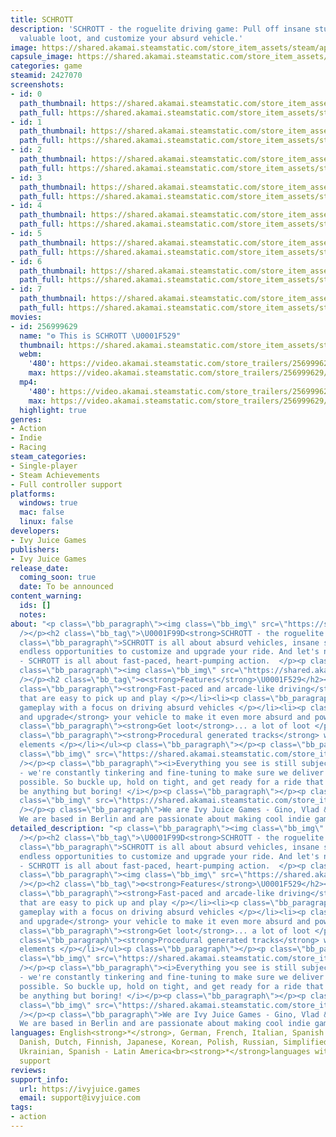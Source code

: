 ```yaml
---
title: SCHROTT
description: 'SCHROTT - the roguelite driving game: Pull off insane stunts, collect
  valuable loot, and customize your absurd vehicle.'
image: https://shared.akamai.steamstatic.com/store_item_assets/steam/apps/2427070/header.jpg?t=1728985783
capsule_image: https://shared.akamai.steamstatic.com/store_item_assets/steam/apps/2427070/capsule_231x87.jpg?t=1728985783
categories: game
steamid: 2427070
screenshots:
- id: 0
  path_thumbnail: https://shared.akamai.steamstatic.com/store_item_assets/steam/apps/2427070/ss_91a9e90906660e419f6eadf1b5b89d881499e164.600x338.jpg?t=1728985783
  path_full: https://shared.akamai.steamstatic.com/store_item_assets/steam/apps/2427070/ss_91a9e90906660e419f6eadf1b5b89d881499e164.1920x1080.jpg?t=1728985783
- id: 1
  path_thumbnail: https://shared.akamai.steamstatic.com/store_item_assets/steam/apps/2427070/ss_16f37ee40a7a083ad7546b515ea197f955a7b15e.600x338.jpg?t=1728985783
  path_full: https://shared.akamai.steamstatic.com/store_item_assets/steam/apps/2427070/ss_16f37ee40a7a083ad7546b515ea197f955a7b15e.1920x1080.jpg?t=1728985783
- id: 2
  path_thumbnail: https://shared.akamai.steamstatic.com/store_item_assets/steam/apps/2427070/ss_f5d0814776dde781145a5a8f0aa440689bf8de41.600x338.jpg?t=1728985783
  path_full: https://shared.akamai.steamstatic.com/store_item_assets/steam/apps/2427070/ss_f5d0814776dde781145a5a8f0aa440689bf8de41.1920x1080.jpg?t=1728985783
- id: 3
  path_thumbnail: https://shared.akamai.steamstatic.com/store_item_assets/steam/apps/2427070/ss_cfc457ff1e4f541fb54dcdc659a7cd0ccbc1bf67.600x338.jpg?t=1728985783
  path_full: https://shared.akamai.steamstatic.com/store_item_assets/steam/apps/2427070/ss_cfc457ff1e4f541fb54dcdc659a7cd0ccbc1bf67.1920x1080.jpg?t=1728985783
- id: 4
  path_thumbnail: https://shared.akamai.steamstatic.com/store_item_assets/steam/apps/2427070/ss_37b82d4730a964d4576813fa52e24fa98d3cad5a.600x338.jpg?t=1728985783
  path_full: https://shared.akamai.steamstatic.com/store_item_assets/steam/apps/2427070/ss_37b82d4730a964d4576813fa52e24fa98d3cad5a.1920x1080.jpg?t=1728985783
- id: 5
  path_thumbnail: https://shared.akamai.steamstatic.com/store_item_assets/steam/apps/2427070/ss_39fbd2eaebdd2a9d29b54bad05027bf32cfee235.600x338.jpg?t=1728985783
  path_full: https://shared.akamai.steamstatic.com/store_item_assets/steam/apps/2427070/ss_39fbd2eaebdd2a9d29b54bad05027bf32cfee235.1920x1080.jpg?t=1728985783
- id: 6
  path_thumbnail: https://shared.akamai.steamstatic.com/store_item_assets/steam/apps/2427070/ss_484823b9730bac8e3a618a36ff28e3cbead058c7.600x338.jpg?t=1728985783
  path_full: https://shared.akamai.steamstatic.com/store_item_assets/steam/apps/2427070/ss_484823b9730bac8e3a618a36ff28e3cbead058c7.1920x1080.jpg?t=1728985783
- id: 7
  path_thumbnail: https://shared.akamai.steamstatic.com/store_item_assets/steam/apps/2427070/ss_37e0e12d673746f125a5ff2e2fa24b4960a45556.600x338.jpg?t=1728985783
  path_full: https://shared.akamai.steamstatic.com/store_item_assets/steam/apps/2427070/ss_37e0e12d673746f125a5ff2e2fa24b4960a45556.1920x1080.jpg?t=1728985783
movies:
- id: 256999629
  name: "⚙️ This is SCHROTT \U0001F529"
  thumbnail: https://shared.akamai.steamstatic.com/store_item_assets/steam/apps/256999629/movie.293x165.jpg?t=1718813156
  webm:
    '480': https://video.akamai.steamstatic.com/store_trailers/256999629/movie480_vp9.webm?t=1718813156
    max: https://video.akamai.steamstatic.com/store_trailers/256999629/movie_max_vp9.webm?t=1718813156
  mp4:
    '480': https://video.akamai.steamstatic.com/store_trailers/256999629/movie480.mp4?t=1718813156
    max: https://video.akamai.steamstatic.com/store_trailers/256999629/movie_max.mp4?t=1718813156
  highlight: true
genres:
- Action
- Indie
- Racing
steam_categories:
- Single-player
- Steam Achievements
- Full controller support
platforms:
  windows: true
  mac: false
  linux: false
developers:
- Ivy Juice Games
publishers:
- Ivy Juice Games
release_date:
  coming_soon: true
  date: To be announced
content_warning:
  ids: []
  notes:
about: "<p class=\"bb_paragraph\"><img class=\"bb_img\" src=\"https://shared.akamai.steamstatic.com/store_item_assets/steam/apps/2427070/extras/schrott_banner_driveLootSurvive_v2.gif?t=1728985783\"
  /></p><h2 class=\"bb_tag\">\U0001F99D<strong>SCHROTT - the roguelite driving game!</strong>\U0001F99D</h2><p
  class=\"bb_paragraph\">SCHROTT is all about absurd vehicles, insane stunts, and
  endless opportunities to customize and upgrade your ride. And let's not forget speed
  - SCHROTT is all about fast-paced, heart-pumping action.  </p><p class=\"bb_paragraph\"></p><p
  class=\"bb_paragraph\"><img class=\"bb_img\" src=\"https://shared.akamai.steamstatic.com/store_item_assets/steam/apps/2427070/extras/gif_schrott_lootDriveSurvive.gif?t=1728985783\"
  /></p><h2 class=\"bb_tag\">⚙️<strong>Features</strong>\U0001F529</h2><ul class=\"bb_ul\"><li><p
  class=\"bb_paragraph\"><strong>Fast-paced and arcade-like driving</strong> controls
  that are easy to pick up and play </p></li><li><p class=\"bb_paragraph\"><strong>Roguelite</strong>
  gameplay with a focus on driving absurd vehicles </p></li><li><p class=\"bb_paragraph\"><strong>Customize
  and upgrade</strong> your vehicle to make it even more absurd and powerful </p></li><li><p
  class=\"bb_paragraph\"><strong>Get loot</strong>... a lot of loot </p></li><li><p
  class=\"bb_paragraph\"><strong>Procedural generated tracks</strong> with JunkPunk
  elements </p></li></ul><p class=\"bb_paragraph\"></p><p class=\"bb_paragraph\"><img
  class=\"bb_img\" src=\"https://shared.akamai.steamstatic.com/store_item_assets/steam/apps/2427070/extras/gif_schrott_customization_shorter_smaller.gif?t=1728985783\"
  /></p><p class=\"bb_paragraph\"><i>Everything you see is still subject to change
  - we're constantly tinkering and fine-tuning to make sure we deliver the best experience
  possible. So buckle up, hold on tight, and get ready for a ride that's going to
  be anything but boring! </i></p><p class=\"bb_paragraph\"></p><p class=\"bb_paragraph\"><img
  class=\"bb_img\" src=\"https://shared.akamai.steamstatic.com/store_item_assets/steam/apps/2427070/extras/banner_ivyJuiceGames.png?t=1728985783\"
  /></p><p class=\"bb_paragraph\">We are Ivy Juice Games - Gino, Vlad &amp; Linus!
  We are based in Berlin and are passionate about making cool indie games.</p>"
detailed_description: "<p class=\"bb_paragraph\"><img class=\"bb_img\" src=\"https://shared.akamai.steamstatic.com/store_item_assets/steam/apps/2427070/extras/schrott_banner_driveLootSurvive_v2.gif?t=1728985783\"
  /></p><h2 class=\"bb_tag\">\U0001F99D<strong>SCHROTT - the roguelite driving game!</strong>\U0001F99D</h2><p
  class=\"bb_paragraph\">SCHROTT is all about absurd vehicles, insane stunts, and
  endless opportunities to customize and upgrade your ride. And let's not forget speed
  - SCHROTT is all about fast-paced, heart-pumping action.  </p><p class=\"bb_paragraph\"></p><p
  class=\"bb_paragraph\"><img class=\"bb_img\" src=\"https://shared.akamai.steamstatic.com/store_item_assets/steam/apps/2427070/extras/gif_schrott_lootDriveSurvive.gif?t=1728985783\"
  /></p><h2 class=\"bb_tag\">⚙️<strong>Features</strong>\U0001F529</h2><ul class=\"bb_ul\"><li><p
  class=\"bb_paragraph\"><strong>Fast-paced and arcade-like driving</strong> controls
  that are easy to pick up and play </p></li><li><p class=\"bb_paragraph\"><strong>Roguelite</strong>
  gameplay with a focus on driving absurd vehicles </p></li><li><p class=\"bb_paragraph\"><strong>Customize
  and upgrade</strong> your vehicle to make it even more absurd and powerful </p></li><li><p
  class=\"bb_paragraph\"><strong>Get loot</strong>... a lot of loot </p></li><li><p
  class=\"bb_paragraph\"><strong>Procedural generated tracks</strong> with JunkPunk
  elements </p></li></ul><p class=\"bb_paragraph\"></p><p class=\"bb_paragraph\"><img
  class=\"bb_img\" src=\"https://shared.akamai.steamstatic.com/store_item_assets/steam/apps/2427070/extras/gif_schrott_customization_shorter_smaller.gif?t=1728985783\"
  /></p><p class=\"bb_paragraph\"><i>Everything you see is still subject to change
  - we're constantly tinkering and fine-tuning to make sure we deliver the best experience
  possible. So buckle up, hold on tight, and get ready for a ride that's going to
  be anything but boring! </i></p><p class=\"bb_paragraph\"></p><p class=\"bb_paragraph\"><img
  class=\"bb_img\" src=\"https://shared.akamai.steamstatic.com/store_item_assets/steam/apps/2427070/extras/banner_ivyJuiceGames.png?t=1728985783\"
  /></p><p class=\"bb_paragraph\">We are Ivy Juice Games - Gino, Vlad &amp; Linus!
  We are based in Berlin and are passionate about making cool indie games.</p>"
languages: English<strong>*</strong>, German, French, Italian, Spanish - Spain, Turkish,
  Danish, Dutch, Finnish, Japanese, Korean, Polish, Russian, Simplified Chinese, Swedish,
  Ukrainian, Spanish - Latin America<br><strong>*</strong>languages with full audio
  support
reviews:
support_info:
  url: https://ivyjuice.games
  email: support@ivyjuice.com
tags:
- action
---
```

